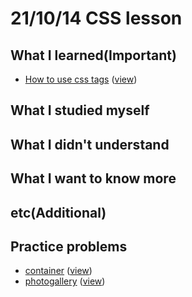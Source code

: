 # 21/10/14 CSS lesson

## What I learned(Important)

* [How to use css tags](csstags.css) ([view](https://lemontree1729.github.io/coding-academy/courses/css/d007/csstags.html))

## What I studied myself

## What I didn't understand

## What I want to know more

## etc(Additional)

## Practice problems

* [container](cssdivs.css) ([view](https://lemontree1729.github.io/coding-academy/courses/css/d007/cssdivs.html))
* [photogallery](myphotogallery.css) ([view](https://lemontree1729.github.io/coding-academy/courses/css/d007/myphotogallery.html))
